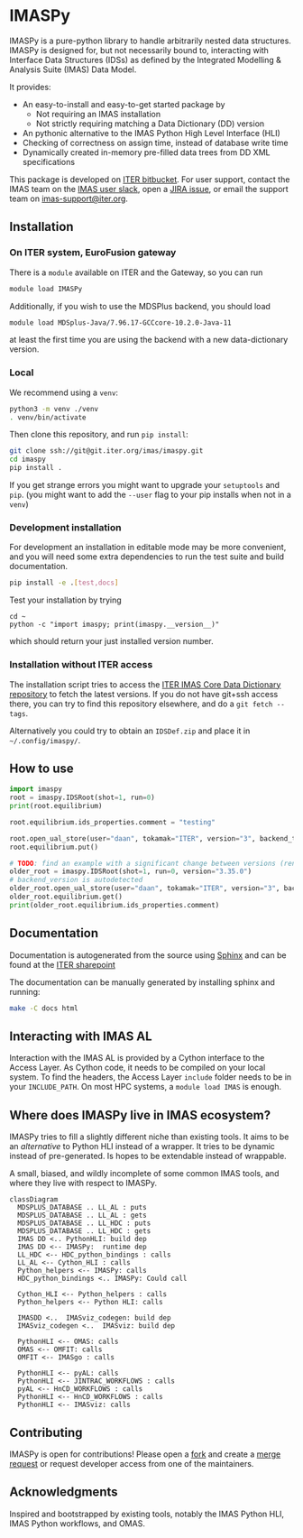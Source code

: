 # IMASPy
IMASPy is a pure-python library to handle arbitrarily nested data structures.
IMASPy is designed for, but not necessarily bound to, interacting with
Interface Data Structures (IDSs) as defined by the
Integrated Modelling & Analysis Suite (IMAS) Data Model.

It provides:

* An easy-to-install and easy-to-get started package by
  * Not requiring an IMAS installation
  * Not strictly requiring matching a Data Dictionary (DD) version
* An pythonic alternative to the IMAS Python High Level Interface (HLI)
* Checking of correctness on assign time, instead of database write time
* Dynamically created in-memory pre-filled data trees from DD XML specifications

This package is developed on [ITER bitbucket](https://git.iter.org/projects/IMAS/repos/imaspy).
For user support, contact the IMAS team on the [IMAS user slack](https://imasusers.slack.com),
open a [JIRA issue](https://jira.iter.org/projects/IMAS), or email the
support team on imas-support@iter.org.

## Installation
### On ITER system, EuroFusion gateway
There is a `module` available on ITER and the Gateway, so you can run
```bash
module load IMASPy
```
Additionally, if you wish to use the MDSPlus backend, you should load
```bash
module load MDSplus-Java/7.96.17-GCCcore-10.2.0-Java-11
```
at least the first time you are using the backend with a new data-dictionary version.

### Local
We recommend using a `venv`:
```bash
python3 -m venv ./venv
. venv/bin/activate
```

Then clone this repository, and run `pip install`:
```bash
git clone ssh://git@git.iter.org/imas/imaspy.git
cd imaspy
pip install .
```
If you get strange errors you might want to upgrade your `setuptools` and `pip`.
(you might want to add the `--user` flag to your pip installs when not in a `venv`)

### Development installation
For development an installation in editable mode may be more convenient, and
you will need some extra dependencies to run the test suite and build documentation.
```bash
pip install -e .[test,docs]
```

Test your installation by trying
```
cd ~
python -c "import imaspy; print(imaspy.__version__)"
```
which should return your just installed version number.

### Installation without ITER access
The installation script tries to access the [ITER IMAS Core Data Dictionary repository](https://git.iter.org/projects/IMAS/repos/data-dictionary/browse)
to fetch the latest versions. If you do not have git+ssh access there, you can
try to find this repository elsewhere, and do a `git fetch --tags`.

Alternatively you could try to obtain an `IDSDef.zip` and place it in `~/.config/imaspy/`.

## How to use
```python
import imaspy
root = imaspy.IDSRoot(shot=1, run=0)
print(root.equilibrium)

root.equilibrium.ids_properties.comment = "testing"

root.open_ual_store(user="daan", tokamak="ITER", version="3", backend_type=imaspy.ids_defs.HDF5_BACKEND, mode="w")
root.equilibrium.put()

# TODO: find an example with a significant change between versions (rename?)
older_root = imaspy.IDSRoot(shot=1, run=0, version="3.35.0")
# backend_version is autodetected
older_root.open_ual_store(user="daan", tokamak="ITER", version="3", backend_type=imaspy.ids_defs.HDF5_BACKEND, mode="r")
older_root.equilibrium.get()
print(older_root.equilibrium.ids_properties.comment)
```

## Documentation
Documentation is autogenerated from the source using [Sphinx](http://sphinx-doc.org/)
and can be found at the [ITER sharepoint](https://sharepoint.iter.org/departments/POP/CM/IMDesign/Code%20Documentation/IMASPy-doc/html/index.html)

The documentation can be manually generated by installing sphinx and running:

```bash
make -C docs html
```

## Interacting with IMAS AL
Interaction with the IMAS AL is provided by a Cython interface to the Access Layer.
As Cython code, it needs to be compiled on your local system.
To find the headers, the Access Layer `include` folder needs to be in your `INCLUDE_PATH`. On most HPC systems, a `module load IMAS` is enough.

## Where does IMASPy live in IMAS ecosystem?
IMASPy tries to fill a slightly different niche than existing tools. It aims
to be an _alternative_ to Python HLI instead of a wrapper. It tries to be
dynamic instead of pre-generated. Is hopes to be extendable instead of
wrappable.

A small, biased, and wildly incomplete of some common IMAS tools, and
where they live with respect to IMASPy.

``` mermaid
classDiagram
  MDSPLUS_DATABASE .. LL_AL : puts
  MDSPLUS_DATABASE .. LL_AL : gets
  MDSPLUS_DATABASE .. LL_HDC : puts
  MDSPLUS_DATABASE .. LL_HDC : gets
  IMAS DD <.. PythonHLI: build dep
  IMAS DD <-- IMASPy:  runtime dep
  LL_HDC <-- HDC_python_bindings : calls
  LL_AL <-- Cython_HLI : calls
  Python_helpers <-- IMASPy: calls
  HDC_python_bindings <.. IMASPy: Could call

  Cython_HLI <-- Python_helpers : calls
  Python_helpers <-- Python HLI: calls

  IMASDD <..  IMASviz_codegen: build dep
  IMASviz_codegen <..  IMASviz: build dep

  PythonHLI <-- OMAS: calls
  OMAS <-- OMFIT: calls
  OMFIT <-- IMASgo : calls

  PythonHLI <-- pyAL: calls
  PythonHLI <-- JINTRAC_WORKFLOWS : calls
  pyAL <-- HnCD_WORKFLOWS : calls
  PythonHLI <-- HnCD_WORKFLOWS : calls
  PythonHLI <-- IMASviz: calls
```

## Contributing
IMASPy is open for contributions! Please open a
[fork](https://docs.gitlab.com/ee/user/project/repository/forking_workflow.html#creating-a-fork)
and create a
[merge request](https://docs.gitlab.com/ee/user/project/repository/forking_workflow.html#merging-upstream)
or request developer access from one of the maintainers.

## Acknowledgments
Inspired and bootstrapped by existing tools, notably the IMAS Python HLI,
IMAS Python workflows, and OMAS.
